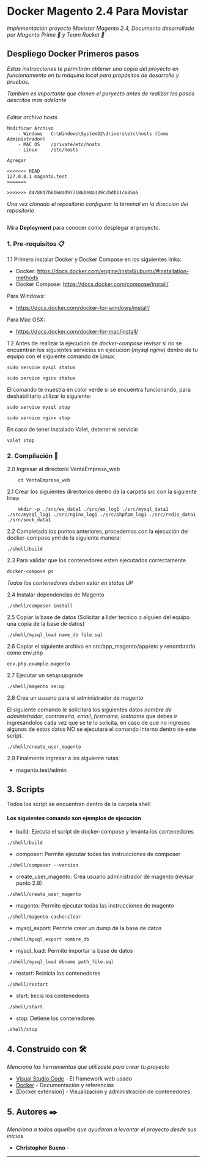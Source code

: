 # Docker Magento 2.4 Para Movistar

_Implementación proyecto Movistar Magento 2.4, Documento desarrollado por Magento Prime 🤖  y Team Rocket 🚀_

## Despliego Docker Primeros pasos

_Estas instrucciones te permitirán obtener una copia del proyecto en funcionamiento en tu máquina local para propósitos de desarrollo y pruebas._

_Tambien es importante que clonen el poryecto antes de realizar los pasos descritos mas adelante_

```

```

_Editar archivo hosts_

```
Modificar Archivo
    - Windows   C:\Windows\System32\drivers\etc\hosts (Como Administrador)
    - MAC OS 	/private/etc/hosts
    - Linux     /etc/hosts

Agregar 

<<<<<<< HEAD
127.0.0.1 magento.test
=======

>>>>>>> d4788d7b6b68ad977186be8a339c2bdb11c685a5
```


_Una vez clonado el repositorio configurar la terminal en la direccion del repositorio_

```
```


Mira **Deployment** para conocer como desplegar el proyecto.


### 1. Pre-requisitos 📋

1.1 Primero instalar Docker y Docker Compose en los siguientes links:

* Docker:  https://docs.docker.com/engine/install/ubuntu/#installation-methods
* Docker Compose: https://docs.docker.com/compose/install/

Para Windows:

* https://docs.docker.com/docker-for-windows/install/

Para Mac OSX:

* https://docs.docker.com/docker-for-mac/install/


1.2 Antes de realizar la ejecucion de _docker-compose_ revisar si no se encuentran los siguientes servicios en ejecución (_mysql_ _nginx_) dentro de tu equipo con el siguiente comando de Linux:

```
sudo service mysql status

sudo service nginx status
```

El comando te muestra en color verde si se encuentra funcionando, para deshabilitarlo utilizar lo siguiente:

```
sudo service mysql stop

sudo service nginx stop
```

En caso de tener instalado Valet, detener el servicio

```
valet stop
```

### 2. Compilación 🔧
2.0 Ingresar al directorio VentaEmpresa_web 
```
    cd VentaEmpresa_web
```
2.1 Crear los siguientes directorios dentro de la carpeta _src_ con la siguiente linea

```
    mkdir -p ./src/es_data1 ./src/es_log1 ./src/mysql_data1 ./src/mysql_log1 ./src/nginx_log1 ./src/phpfpm_log1 ./src/redis_data1 ./src/sock_data1
```
2.2 Completado los puntos anteriores, procedemos con la ejecución del docker-compose.yml de la siguiente manera:
    

```
./shell/build
```

2.3 Para validar que los contenedores esten ejecutados correctamente 

```
docker-compose ps
```
_Todos los contenedores deben estar en status UP_ 

2.4 Instalar dependencias de Magento

```
./shell/composer install
```

2.5 Copiar la base de datos (Solicitar a lider tecnico o alguien del equipo una copia de la base de datos)

```
./shell/mysql_load name_db file.sql
```

2.6 Copiar el siguiente archivo en src/app_magento/app/etc y renombrarlo como env.php

```
env.php.example.magento
```

2.7 Ejecutar un setup:upgrade

```
./shell/magento se:up
```

2.8 Cree un usuario para el administrador de magento

El siguiente comando le solicitará los siguientes datos _nombre de administrador_, _contraseña_, _email_, _firstname_, _lastname_ que debes ir ingresandolos cada vez que se te lo solicita, en caso de que no ingreses algunos de estos datos NO se ejecutara el comando interno dentro de este script.

```
./shell/create_user_magento
```

2.9 Finalmente ingresar a las siguiente rutas:

* magento.test/admin
## 3. Scripts

Todos los script se encuentran dentro de la carpeta shell
#### Los siguientes comando son ejemplos de ejecución

* build: Ejecuta el script de docker-compose y levanta los contenedores

```
./shell/build
```
* composer: Permite ejecutar todas las instrucciones de composer

```
./shell/composer --version
```
* create_user_magento: Crea usuario administrador de magento (revisar punto 2.8)

```
./shell/create_user_magento 
```
* magento: Permite ejecutar todas las instrucciones de magento

```
./shell/magento cache:clear
```
* mysql_export: Permite crear un dump de la base de datos

```
./shell/mysql_export nombre_db
```
* mysql_load: Permite importar la base de datos

```
./shell/mysql_load dbname path_file.sql
```
* restart: Reinicia los contenedores
```
./shell/restart
```
* start: Inicia los contenedores

```
./shell/start
```
* stop: Detiene los contenedores

```
.shell/stop
```
## 4. Construido con 🛠️

_Menciona las herramientas que utilizaste para crear tu proyecto_

* [Visual Studio Code](https://code.visualstudio.com/) - El framework web usado
* [Docker](https://hub.docker.com/) - Documentación y referencias
* [Docker extension] - Visualización y administración de contenedores


## 5. Autores ✒️

_Menciona a todos aquellos que ayudaron a levantar el proyecto desde sus inicios_


* **Christopher Bueno** - 
 


---

